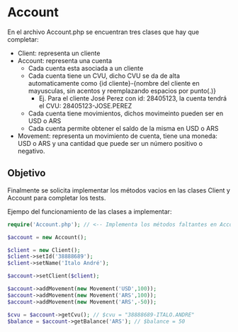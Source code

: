 # Account
En el archivo Account.php se encuentran tres clases que hay que completar:
- Client: representa un cliente 
- Account: representa una cuenta  
	- Cada cuenta esta asociada a un cliente
	- Cada cuenta tiene un CVU, dicho CVU se da de alta automaticamente como {id cliente}-{nombre del cliente en mayusculas, sin acentos y reemplazando espacios por punto(.)}
		- Ej. Para el cliente José Perez con id: 28405123, la cuenta tendrá el CVU: 28405123-JOSE.PEREZ
	- Cada cuenta tiene movimientos, dichos movimeinto pueden ser en USD o ARS
	- Cada cuenta permite obtener el saldo de la misma en USD o ARS
- Movement: representa un movimiento de cuenta, tiene una moneda: USD o ARS y una cantidad que puede ser un número positivo o negativo.

## Objetivo
Finalmente se solicita implementar los métodos vacios en las clases Client y Account para completar los tests.

Ejempo del funcionamiento de las clases a implementar:

```php
require('Account.php'); // <-- Implementa los métodos faltantes en Account.php

$account = new Account();

$client = new Client();
$client->setId('38888689');
$client->setName('Italo André');

$account->setClient($client);

$account->addMovement(new Movement('USD',100));
$account->addMovement(new Movement('ARS',100));
$account->addMovement(new Movement('ARS',-50));

$cvu = $account->getCvu(); // $cvu = "38888689-ITALO.ANDRE"
$balance = $account->getBalance('ARS'); // $balance = 50

```
